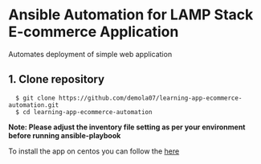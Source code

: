 # Ansible Automation for LAMP Stack E-commerce Application

Automates deployment of simple web application

## 1. Clone repository
```
  $ git clone https://github.com/demola07/learning-app-ecommerce-automation.git
  $ cd learning-app-ecommerce-automation

```





**Note: Please adjust the inventory file setting as per your environment before running ansible-playbook**

To install the app on centos you can follow the [here](https://github.com/demola07/learning-app-ecommerce)
